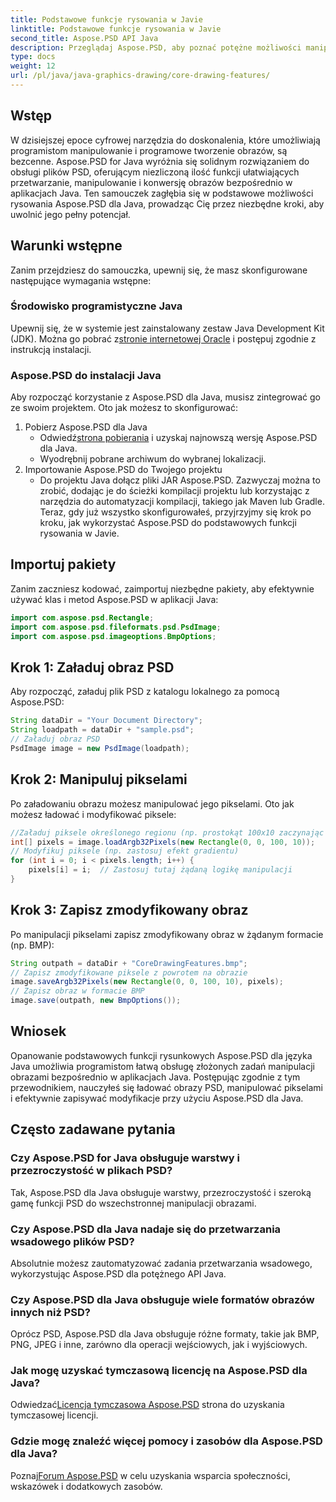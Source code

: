 ```yaml
---
title: Podstawowe funkcje rysowania w Javie
linktitle: Podstawowe funkcje rysowania w Javie
second_title: Aspose.PSD API Java
description: Przeglądaj Aspose.PSD, aby poznać potężne możliwości manipulacji obrazami w Javie. Dowiedz się, jak programowo ładować, manipulować i zapisywać obrazy PSD.
type: docs
weight: 12
url: /pl/java/java-graphics-drawing/core-drawing-features/
---
```

## Wstęp
W dzisiejszej epoce cyfrowej narzędzia do doskonalenia, które umożliwiają programistom manipulowanie i programowe tworzenie obrazów, są bezcenne. Aspose.PSD for Java wyróżnia się solidnym rozwiązaniem do obsługi plików PSD, oferującym niezliczoną ilość funkcji ułatwiających przetwarzanie, manipulowanie i konwersję obrazów bezpośrednio w aplikacjach Java. Ten samouczek zagłębia się w podstawowe możliwości rysowania Aspose.PSD dla Java, prowadząc Cię przez niezbędne kroki, aby uwolnić jego pełny potencjał.
## Warunki wstępne
Zanim przejdziesz do samouczka, upewnij się, że masz skonfigurowane następujące wymagania wstępne:
### Środowisko programistyczne Java
 Upewnij się, że w systemie jest zainstalowany zestaw Java Development Kit (JDK). Można go pobrać z[stronie internetowej Oracle](https://www.oracle.com/java/technologies/javase-jdk11-downloads.html) i postępuj zgodnie z instrukcją instalacji.
### Aspose.PSD do instalacji Java
Aby rozpocząć korzystanie z Aspose.PSD dla Java, musisz zintegrować go ze swoim projektem. Oto jak możesz to skonfigurować:
1. Pobierz Aspose.PSD dla Java
   -  Odwiedź[strona pobierania](https://releases.aspose.com/psd/java/) i uzyskaj najnowszą wersję Aspose.PSD dla Java.
   - Wyodrębnij pobrane archiwum do wybranej lokalizacji.
2. Importowanie Aspose.PSD do Twojego projektu
   - Do projektu Java dołącz pliki JAR Aspose.PSD. Zazwyczaj można to zrobić, dodając je do ścieżki kompilacji projektu lub korzystając z narzędzia do automatyzacji kompilacji, takiego jak Maven lub Gradle.
Teraz, gdy już wszystko skonfigurowałeś, przyjrzyjmy się krok po kroku, jak wykorzystać Aspose.PSD do podstawowych funkcji rysowania w Javie.
## Importuj pakiety
Zanim zaczniesz kodować, zaimportuj niezbędne pakiety, aby efektywnie używać klas i metod Aspose.PSD w aplikacji Java:
```java
import com.aspose.psd.Rectangle;
import com.aspose.psd.fileformats.psd.PsdImage;
import com.aspose.psd.imageoptions.BmpOptions;
```
## Krok 1: Załaduj obraz PSD
Aby rozpocząć, załaduj plik PSD z katalogu lokalnego za pomocą Aspose.PSD:
```java
String dataDir = "Your Document Directory";
String loadpath = dataDir + "sample.psd";
// Załaduj obraz PSD
PsdImage image = new PsdImage(loadpath);
```
## Krok 2: Manipuluj pikselami
Po załadowaniu obrazu możesz manipulować jego pikselami. Oto jak możesz ładować i modyfikować piksele:
```java
//Załaduj piksele określonego regionu (np. prostokąt 100x10 zaczynając od lewego górnego rogu)
int[] pixels = image.loadArgb32Pixels(new Rectangle(0, 0, 100, 10));
// Modyfikuj piksele (np. zastosuj efekt gradientu)
for (int i = 0; i < pixels.length; i++) {
    pixels[i] = i;  // Zastosuj tutaj żądaną logikę manipulacji
}
```
## Krok 3: Zapisz zmodyfikowany obraz
Po manipulacji pikselami zapisz zmodyfikowany obraz w żądanym formacie (np. BMP):
```java
String outpath = dataDir + "CoreDrawingFeatures.bmp";
// Zapisz zmodyfikowane piksele z powrotem na obrazie
image.saveArgb32Pixels(new Rectangle(0, 0, 100, 10), pixels);
// Zapisz obraz w formacie BMP
image.save(outpath, new BmpOptions());
```

## Wniosek
Opanowanie podstawowych funkcji rysunkowych Aspose.PSD dla języka Java umożliwia programistom łatwą obsługę złożonych zadań manipulacji obrazami bezpośrednio w aplikacjach Java. Postępując zgodnie z tym przewodnikiem, nauczyłeś się ładować obrazy PSD, manipulować pikselami i efektywnie zapisywać modyfikacje przy użyciu Aspose.PSD dla Java.
## Często zadawane pytania
### Czy Aspose.PSD for Java obsługuje warstwy i przezroczystość w plikach PSD?
Tak, Aspose.PSD dla Java obsługuje warstwy, przezroczystość i szeroką gamę funkcji PSD do wszechstronnej manipulacji obrazami.
### Czy Aspose.PSD dla Java nadaje się do przetwarzania wsadowego plików PSD?
Absolutnie możesz zautomatyzować zadania przetwarzania wsadowego, wykorzystując Aspose.PSD dla potężnego API Java.
### Czy Aspose.PSD dla Java obsługuje wiele formatów obrazów innych niż PSD?
Oprócz PSD, Aspose.PSD dla Java obsługuje różne formaty, takie jak BMP, PNG, JPEG i inne, zarówno dla operacji wejściowych, jak i wyjściowych.
### Jak mogę uzyskać tymczasową licencję na Aspose.PSD dla Java?
 Odwiedzać[Licencja tymczasowa Aspose.PSD](https://purchase.aspose.com/temporary-license/) strona do uzyskania tymczasowej licencji.
### Gdzie mogę znaleźć więcej pomocy i zasobów dla Aspose.PSD dla Java?
 Poznaj[Forum Aspose.PSD](https://forum.aspose.com/c/psd/34) w celu uzyskania wsparcia społeczności, wskazówek i dodatkowych zasobów.